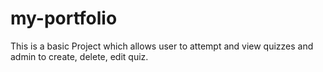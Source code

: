 # my-portfolio
This is a basic Project which allows user to attempt and view quizzes and admin to create, delete, edit quiz.
